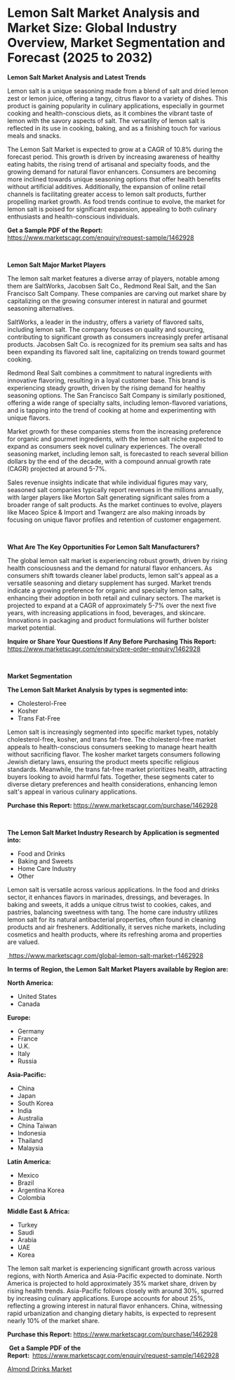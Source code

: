 <p><h1>Lemon Salt Market Analysis and Market Size: Global Industry Overview, Market Segmentation and Forecast (2025 to 2032)</h1></p><p><strong>Lemon Salt Market Analysis and Latest Trends</strong></p>
<p><p>Lemon salt is a unique seasoning made from a blend of salt and dried lemon zest or lemon juice, offering a tangy, citrus flavor to a variety of dishes. This product is gaining popularity in culinary applications, especially in gourmet cooking and health-conscious diets, as it combines the vibrant taste of lemon with the savory aspects of salt. The versatility of lemon salt is reflected in its use in cooking, baking, and as a finishing touch for various meals and snacks.</p><p>The Lemon Salt Market is expected to grow at a CAGR of 10.8% during the forecast period. This growth is driven by increasing awareness of healthy eating habits, the rising trend of artisanal and specialty foods, and the growing demand for natural flavor enhancers. Consumers are becoming more inclined towards unique seasoning options that offer health benefits without artificial additives. Additionally, the expansion of online retail channels is facilitating greater access to lemon salt products, further propelling market growth. As food trends continue to evolve, the market for lemon salt is poised for significant expansion, appealing to both culinary enthusiasts and health-conscious individuals.</p></p>
<p><strong>Get a Sample PDF of the Report:&nbsp;</strong> <a href="https://www.marketscagr.com/enquiry/request-sample/1462928?utm_campaign=2959&utm_medium=2&utm_source=Github&utm_content=ia&utm_term=07042025&utm_id=lemon-salt">https://www.marketscagr.com/enquiry/request-sample/1462928</a></p>
<p>&nbsp;</p>
<p><strong>Lemon Salt Major Market Players</strong></p>
<p><p>The lemon salt market features a diverse array of players, notable among them are SaltWorks, Jacobsen Salt Co., Redmond Real Salt, and the San Francisco Salt Company. These companies are carving out market share by capitalizing on the growing consumer interest in natural and gourmet seasoning alternatives.</p><p>SaltWorks, a leader in the industry, offers a variety of flavored salts, including lemon salt. The company focuses on quality and sourcing, contributing to significant growth as consumers increasingly prefer artisanal products. Jacobsen Salt Co. is recognized for its premium sea salts and has been expanding its flavored salt line, capitalizing on trends toward gourmet cooking.</p><p>Redmond Real Salt combines a commitment to natural ingredients with innovative flavoring, resulting in a loyal customer base. This brand is experiencing steady growth, driven by the rising demand for healthy seasoning options. The San Francisco Salt Company is similarly positioned, offering a wide range of specialty salts, including lemon-flavored variations, and is tapping into the trend of cooking at home and experimenting with unique flavors.</p><p>Market growth for these companies stems from the increasing preference for organic and gourmet ingredients, with the lemon salt niche expected to expand as consumers seek novel culinary experiences. The overall seasoning market, including lemon salt, is forecasted to reach several billion dollars by the end of the decade, with a compound annual growth rate (CAGR) projected at around 5-7%.</p><p>Sales revenue insights indicate that while individual figures may vary, seasoned salt companies typically report revenues in the millions annually, with larger players like Morton Salt generating significant sales from a broader range of salt products. As the market continues to evolve, players like Maceo Spice & Import and Twangerz are also making inroads by focusing on unique flavor profiles and retention of customer engagement.</p></p>
<p>&nbsp;</p>
<p><strong>What Are The Key Opportunities For Lemon Salt Manufacturers?</strong></p>
<p><p>The global lemon salt market is experiencing robust growth, driven by rising health consciousness and the demand for natural flavor enhancers. As consumers shift towards cleaner label products, lemon salt's appeal as a versatile seasoning and dietary supplement has surged. Market trends indicate a growing preference for organic and specialty lemon salts, enhancing their adoption in both retail and culinary sectors. The market is projected to expand at a CAGR of approximately 5-7% over the next five years, with increasing applications in food, beverages, and skincare. Innovations in packaging and product formulations will further bolster market potential.</p></p>
<p><strong>Inquire or Share Your Questions If Any Before Purchasing This Report:</strong> <a href="https://www.marketscagr.com/enquiry/pre-order-enquiry/1462928?utm_campaign=2959&utm_medium=2&utm_source=Github&utm_content=ia&utm_term=07042025&utm_id=lemon-salt">https://www.marketscagr.com/enquiry/pre-order-enquiry/1462928</a></p>
<p>&nbsp;</p>
<p><strong>Market Segmentation</strong></p>
<p><strong>The Lemon Salt Market Analysis by types is segmented into:</strong></p>
<p><ul><li>Cholesterol-Free</li><li>Kosher</li><li>Trans Fat-Free</li></ul></p>
<p><p>Lemon salt is increasingly segmented into specific market types, notably cholesterol-free, kosher, and trans fat-free. The cholesterol-free market appeals to health-conscious consumers seeking to manage heart health without sacrificing flavor. The kosher market targets consumers following Jewish dietary laws, ensuring the product meets specific religious standards. Meanwhile, the trans fat-free market prioritizes health, attracting buyers looking to avoid harmful fats. Together, these segments cater to diverse dietary preferences and health considerations, enhancing lemon salt's appeal in various culinary applications.</p></p>
<p><strong>Purchase this Report:&nbsp;</strong><a href="https://www.marketscagr.com/purchase/1462928?utm_campaign=2959&utm_medium=2&utm_source=Github&utm_content=ia&utm_term=07042025&utm_id=lemon-salt">https://www.marketscagr.com/purchase/1462928</a></p>
<p>&nbsp;</p>
<p><strong>The Lemon Salt Market Industry Research by Application is segmented into:</strong></p>
<p><ul><li>Food and Drinks</li><li>Baking and Sweets</li><li>Home Care Industry</li><li>Other</li></ul></p>
<p><p>Lemon salt is versatile across various applications. In the food and drinks sector, it enhances flavors in marinades, dressings, and beverages. In baking and sweets, it adds a unique citrus twist to cookies, cakes, and pastries, balancing sweetness with tang. The home care industry utilizes lemon salt for its natural antibacterial properties, often found in cleaning products and air fresheners. Additionally, it serves niche markets, including cosmetics and health products, where its refreshing aroma and properties are valued.</p></p>
<p><a href="https://www.marketscagr.com/global-lemon-salt-market-r1462928?utm_campaign=2959&utm_medium=2&utm_source=Github&utm_content=ia&utm_term=07042025&utm_id=lemon-salt">&nbsp;https://www.marketscagr.com/global-lemon-salt-market-r1462928</a></p>
<p><strong>In terms of Region, the Lemon Salt Market Players available by Region are:</strong></p>
<p>
    <p> <strong> North America: </strong>
        <ul>
            <li>United States</li>
            <li>Canada</li>
        </ul>
        </p> 
    <p> <strong> Europe: </strong>
        <ul>
            <li>Germany</li>
            <li>France</li>
            <li>U.K.</li>
            <li>Italy</li>
            <li>Russia</li>
        </ul>
        </p> 
    <p> <strong> Asia-Pacific: </strong>
        <ul>
            <li>China</li>
            <li>Japan</li>
            <li>South Korea</li>
            <li>India</li>
            <li>Australia</li>
            <li>China Taiwan</li>
            <li>Indonesia</li>
            <li>Thailand</li>
            <li>Malaysia</li>
        </ul>
        </p> 
    <p> <strong> Latin America: </strong>
        <ul>
            <li>Mexico</li>
            <li>Brazil</li>
            <li>Argentina Korea</li>
            <li>Colombia</li>
        </ul>
        </p> 
    <p> <strong> Middle East & Africa: </strong>
        <ul>
            <li>Turkey</li>
            <li>Saudi</li>
            <li>Arabia</li>
            <li>UAE</li>
            <li>Korea</li>
        </ul>
    </p>
    </p>
<p><p>The lemon salt market is experiencing significant growth across various regions, with North America and Asia-Pacific expected to dominate. North America is projected to hold approximately 35% market share, driven by rising health trends. Asia-Pacific follows closely with around 30%, spurred by increasing culinary applications. Europe accounts for about 25%, reflecting a growing interest in natural flavor enhancers. China, witnessing rapid urbanization and changing dietary habits, is expected to represent nearly 10% of the market share.</p></p>
<p><strong>Purchase this Report: </strong><a href="https://www.marketscagr.com/purchase/1462928?utm_campaign=2959&utm_medium=2&utm_source=Github&utm_content=ia&utm_term=07042025&utm_id=lemon-salt">https://www.marketscagr.com/purchase/1462928</a></p>
<p>&nbsp;<strong>Get a Sample PDF of the Report:&nbsp;&nbsp;</strong><a href="https://www.marketscagr.com/enquiry/request-sample/1462928?utm_campaign=2959&utm_medium=2&utm_source=Github&utm_content=ia&utm_term=07042025&utm_id=lemon-salt">https://www.marketscagr.com/enquiry/request-sample/1462928</a></p>
<p><strong></strong></p>
<p><p><a href="https://github.com/haaszgettre6/Market-Research-Report-List-1/blob/main/almond-drinks-market.md?utm_campaign=2959&utm_medium=2&utm_source=Github&utm_content=ia&utm_term=07042025&utm_id=lemon-salt">Almond Drinks Market</a></p></p>
